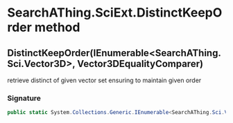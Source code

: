 # SearchAThing.SciExt.DistinctKeepOrder method
## DistinctKeepOrder(IEnumerable<SearchAThing.Sci.Vector3D>, Vector3DEqualityComparer)
retrieve distinct of given vector set ensuring to maintain given order

### Signature
```csharp
public static System.Collections.Generic.IEnumerable<SearchAThing.Sci.Vector3D> DistinctKeepOrder(IEnumerable<SearchAThing.Sci.Vector3D> vectors, Vector3DEqualityComparer cmp)
```
